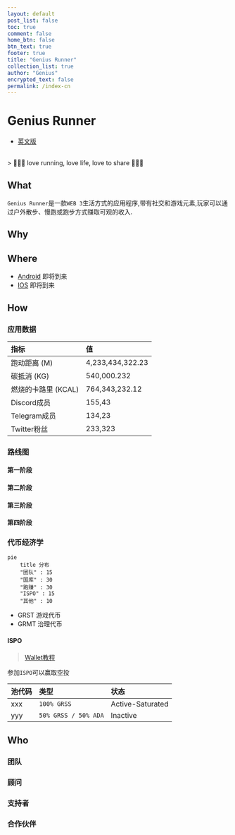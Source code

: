 ```yaml
---
layout: default
post_list: false
toc: true
comment: false
home_btn: false
btn_text: true
footer: true
title: "Genius Runner"
collection_list: true
author: "Genius"
encrypted_text: false
permalink: /index-cn
---
```


# Genius Runner

* [英文版](index)

<br>
> 🏃‍♀️🏃 love running, love life, love to share 🏃‍♀️🏃

## What

`Genius Runner`是一款`WEB 3`生活方式的应用程序,带有社交和游戏元素,玩家可以通过户外散步、慢跑或跑步方式赚取可观的收入.

## Why



## Where

* [Android](www.google.com) 即将到来
* [IOS](www.google.com) 即将到来

## How
### 应用数据

| 指标         | 值|
| :----------- | :-------- |
| 跑动距离 (M) | 4,233,434,322.23 |
| 碳抵消 (KG) | 540,000.232 |
| 燃烧的卡路里 (KCAL) | 764,343,232.12 |
| Discord成员 | 155,43  |
| Telegram成员 | 134,23 |
| Twitter粉丝 | 233,323|

### 路线图

#### 第一阶段


#### 第二阶段

#### 第三阶段

#### 第四阶段

### 代币经济学

```mermaid
pie
    title 分布
    "团队" : 15
    "国库" : 30
    "跑赚" : 30
    "ISPO" : 15
    "其他" : 10
```

* GRST 游戏代币
* GRMT 治理代币

#### ISPO

> [Wallet教程](wallet-cn)

参加`ISPO`可以赢取空投

| 池代码  | 类型|  状态 |
| :----------- | :-------- | :-------- |
| xxx | `100% GRSS` | Active-Saturated |
| yyy | `50% GRSS / 50% ADA` | Inactive |


## Who

### 团队

### 顾问

### 支持者

### 合作伙伴

